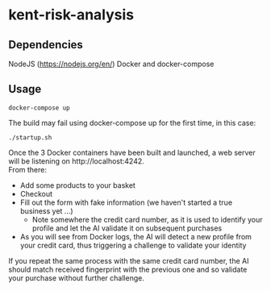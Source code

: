 # kent-risk-analysis

## Dependencies

NodeJS (https://nodejs.org/en/)
Docker and docker-compose

## Usage
```
docker-compose up 
```

The build may fail using docker-compose up for the first time, in this case:

```
./startup.sh
```

Once the 3 Docker containers have been built and launched, a web server will be listening on http://localhost:4242.  
From there:
* Add some products to your basket
* Checkout
* Fill out the form with fake information (we haven't started a true business yet ...)
    * Note somewhere the credit card number, as it is used to identify your profile and let the AI validate it on subsequent purchases
* As you will see from Docker logs, the AI will detect a new profile from your credit card, thus triggering a challenge to validate your identity

If you repeat the same process with the same credit card number, the AI should match received fingerprint with the previous one and so validate your purchase without further challenge.
